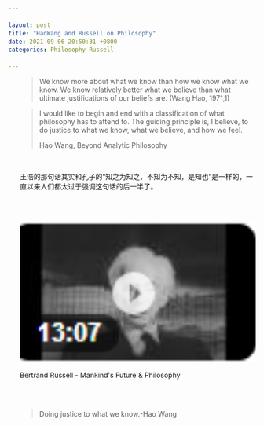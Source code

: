 ```yaml
---

layout: post
title: "HaoWang and Russell on Philosophy"
date: 2021-09-06 20:50:31 +0800
categories: Philosophy Russell

---
```


<html>
<head>
<meta charset="utf-8"> 
    <title>HaoWang and Russell on Philosophy</title>
</head>
<body>
  <div>
        <ul>
 <blockquote>
 We know more about what we know than how we know what we know. We know relatively better what we believe than what ultimate justifications of our beliefs are. (Wang Hao, 1971,1) 
    </blockquote> 
          
 <blockquote> 
 <p>I would like to begin and end with a classification of what philosophy has to attend to. The guiding principle is, I believe, to do justice to what we know, what we believe, and how we feel.<p>
Hao Wang, Beyond Analytic Philosophy
       </blockquote> 

<br/>

<p>王浩的那句话其实和孔子的“知之为知之，不知为不知，是知也”是一样的，一直以来人们都太过于强调这句话的后一半了。<p>

<br/><br/>
  
<a href="https://www.youtube.com/watch?v=gvOcjzQ32Fw "><img src="https://raw.githubusercontent.com/FinalFantasy27/FinalFantasy27/main/images/Russell%20on.PNG" width=600/></a>
<p>Bertrand Russell - Mankind's Future & Philosophy<p>
  


<br/><br/>

<blockquote>
 Doing justice to what we know.-Hao Wang
</blockquote>         
